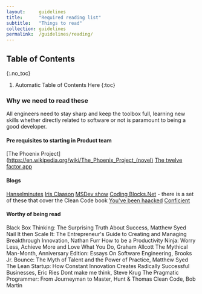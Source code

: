 ```yaml
---
layout:     guidelines
title:      "Required reading list"
subtitle:   "Things to read"
collection: guidelines
permalink:  /guidelines/reading/
---
```


## Table of Contents
{:.no_toc}

1. Automatic Table of Contents Here
{:toc}

### Why we need to read these

All engineers need to stay sharp and keep the toolbox full, learning new skills whether directly related to software or not is paramount to being a good developer.


#### Pre requisites to starting in Product team

[The Phoenix Project](https://en.wikipedia.org/wiki/The_Phoenix_Project_(novel)
[The twelve factor app](https://12factor.net/)
  

#### Blogs

[Hanselminutes](http://hanselminutes.com/)
[Iris Claason](http://irisclasson.com/)
[MSDev show](http://msdevshow.com/)
[Coding Blocks.Net](https://www.codingblocks.net/) - there is a set of these that cover the Clean Code book 
[You've been haacked](http://haacked.com/)
[Conficient](https://conficient.wordpress.com/)
 

#### Worthy of being read

Black Box Thinking: The Surprising Truth About Success, Matthew Syed
Nail It then Scale It: The Entrepreneur's Guide to Creating and Managing Breakthrough Innovation, Nathan Furr
How to be a Productivity Ninja: Worry Less, Achieve More and Love What You Do, Graham Allcott
The Mythical Man-Month, Anniversary Edition: Essays On Software Engineering, Brooks Jr.
Bounce: The Myth of Talent and the Power of Practice, Matthew Syed
The Lean Startup: How Constant Innovation Creates Radically Successful Businesses, Eric Ries
Dont make me think, Steve Krug
The Pragmatic Programmer: From Journeyman to Master, Hunt & Thomas
Clean Code, Bob Martin
